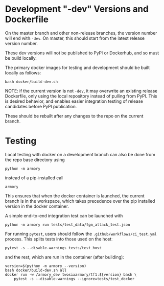 # Development "-dev" Versions and Dockerfile

On the master branch and other non-release branches, the version number will end with `-dev`.
On master, this should start from the latest release version number.

These dev versions will not be published to PyPI or Dockerhub, and so must be build locally.

The primary docker images for testing and development should be built locally as follows:
```
bash docker/build-dev.sh
```
NOTE: if the current version is not `-dev`, it may overwrite an existing release Dockerfile,
only using the local repository instead of pulling from PyPI. This is desired behavior,
and enables easier integration testing of release candidates before PyPI publication.

These should be rebuilt after any changes to the repo on the current branch.

# Testing

Local testing with docker on a development branch can also be done from the repo base directory using
```
python -m armory
```
instead of a pip-installed call
```
armory
```

This ensures that when the docker container is launched, the current branch is in the workspace,
which takes precedence over the pip installed version in the docker container.

A simple end-to-end integration test can be launched with
```
python -m armory run tests/test_data/fgm_attack_test.json
```

For running `pytest`, users should follow the `.github/workflows/ci_test.yml` process. This splits tests into those used on the host:
```
pytest -s --disable-warnings tests/test_host
```
and the rest, which are run in the container (after building):
```
version=$(python -m armory --version)
bash docker/build-dev.sh all
docker run -w /armory_dev twosixarmory/tf1:${version} bash \
    pytest -s --disable-warnings --ignore=tests/test_docker
```
